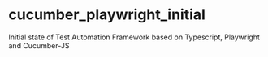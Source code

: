# cucumber_playwright_initial
Initial state of Test Automation Framework based on Typescript, Playwright and Cucumber-JS
